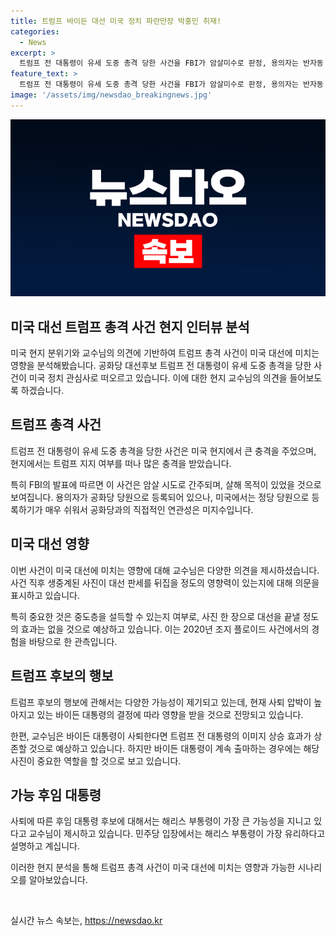 ```yaml
---
title: 트럼프 바이든 대선 미국 정치 파란만장 박홍민 취재!
categories:
  - News
excerpt: >
  트럼프 전 대통령이 유세 도중 총격 당한 사건을 FBI가 암살미수로 판정, 용의자는 반자동 소총을 사용, 공화당원 등록 쉽다는 점 논란 - 트럼프 지지자들의 사진 확산, 중도층 설득에 힘 한계? - 바이든 대통령 사퇴압박, 후임 후보 언급 - 교수는 컨벤션효과에 주목, 후보교체 시 해리스 부통령 등 가능성 제시 - 해리스 부통령과 개빈 뉴섬 주지사가 유력한 후보로 언급됨. SBS 김태현의 정치쇼에서 이야기를 나누었습니다.
feature_text: >
  트럼프 전 대통령이 유세 도중 총격 당한 사건을 FBI가 암살미수로 판정, 용의자는 반자동 소총을 사용, 공화당원 등록 쉽다는 점 논란 - 트럼프 지지자들의 사진 확산, 중도층 설득에 힘 한계? - 바이든 대통령 사퇴압박, 후임 후보 언급 - 교수는 컨벤션효과에 주목, 후보교체 시 해리스 부통령 등 가능성 제시 - 해리스 부통령과 개빈 뉴섬 주지사가 유력한 후보로 언급됨. SBS 김태현의 정치쇼에서 이야기를 나누었습니다.
image: '/assets/img/newsdao_breakingnews.jpg'
---
```


<p><img src="/assets/img/newsdao_breakingnews.jpg" alt="flaretime 속보" /></p>

<h2 data-ke-size="size26">미국 대선 트럼프 총격 사건 현지 인터뷰 분석</h2>

<p data-ke-size="size16">미국 현지 분위기와 교수님의 의견에 기반하여 트럼프 총격 사건이 미국 대선에 미치는 영향을 분석해봤습니다. 공화당 대선후보 트럼프 전 대통령이 유세 도중 총격을 당한 사건이 미국 정치 관심사로 떠오르고 있습니다. 이에 대한 현지 교수님의 의견을 들어보도록 하겠습니다.</p>

<h2 data-ke-size="size26">트럼프 총격 사건</h2>

<p data-ke-size="size16">트럼프 전 대통령이 유세 도중 총격을 당한 사건은 미국 현지에서 큰 충격을 주었으며, 현지에서는 트럼프 지지 여부를 떠나 많은 충격을 받았습니다.</p>

<p data-ke-size="size16">특히 FBI의 발표에 따르면 이 사건은 암살 시도로 간주되며, 살해 목적이 있었을 것으로 보여집니다. 용의자가 공화당 당원으로 등록되어 있으나, 미국에서는 정당 당원으로 등록하기가 매우 쉬워서 공화당과의 직접적인 연관성은 미지수입니다.</p>

<h2 data-ke-size="size26">미국 대선 영향</h2>

<p data-ke-size="size16">이번 사건이 미국 대선에 미치는 영향에 대해 교수님은 다양한 의견을 제시하셨습니다. 사건 직후 생중계된 사진이 대선 판세를 뒤집을 정도의 영향력이 있는지에 대해 의문을 표시하고 있습니다.</p>

<p data-ke-size="size16">특히 중요한 것은 중도층을 설득할 수 있는지 여부로, 사진 한 장으로 대선을 끝낼 정도의 효과는 없을 것으로 예상하고 있습니다. 이는 2020년 조지 플로이드 사건에서의 경험을 바탕으로 한 관측입니다.</p>

<h2 data-ke-size="size26">트럼프 후보의 행보</h2>

<p data-ke-size="size16">트럼프 후보의 행보에 관해서는 다양한 가능성이 제기되고 있는데, 현재 사퇴 압박이 높아지고 있는 바이든 대통령의 결정에 따라 영향을 받을 것으로 전망되고 있습니다.</p>

<p data-ke-size="size16">한편, 교수님은 바이든 대통령이 사퇴한다면 트럼프 전 대통령의 이미지 상승 효과가 상존할 것으로 예상하고 있습니다. 하지만 바이든 대통령이 계속 출마하는 경우에는 해당 사진이 중요한 역할을 할 것으로 보고 있습니다.</p>

<h2 data-ke-size="size26">가능 후임 대통령</h2>

<p data-ke-size="size16">사퇴에 따른 후임 대통령 후보에 대해서는 해리스 부통령이 가장 큰 가능성을 지니고 있다고 교수님이 제시하고 있습니다. 민주당 입장에서는 해리스 부통령이 가장 유리하다고 설명하고 계십니다.</p>

<p data-ke-size="size16">이러한 현지 분석을 통해 트럼프 총격 사건이 미국 대선에 미치는 영향과 가능한 시나리오를 알아보았습니다.</p>

<p data-ke-size="size16">&nbsp;</p>
실시간 뉴스 속보는, <a href="https://newsdao.kr" rel="dofollow">https://newsdao.kr</a>


